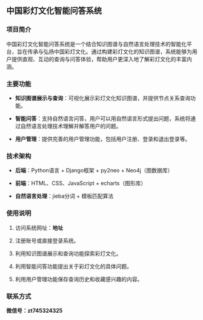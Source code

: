 ## 中国彩灯文化智能问答系统

### 项目简介

中国彩灯文化智能问答系统是一个结合知识图谱与自然语言处理技术的智能化平台，旨在传承与弘扬中国彩灯文化。通过构建彩灯文化的知识图谱，系统能够为用户提供直观、互动的查询与问答体验，帮助用户更深入地了解彩灯文化的丰富内涵。

### 主要功能

- **知识图谱展示与查询**：可视化展示彩灯文化知识图谱，并提供节点关系查询功能。


- **智能问答**：支持自然语言问答，用户可以用自然语言形式提出问题，系统将通过自然语言处理技术理解并解答用户的问题。


- **用户管理**：提供完善的用户管理功能，包括用户注册、登录和退出登录等。


### 技术架构

- **后端**：Python语言 + Django框架 + py2neo + Neo4j（图数据库）


- **前端**：HTML、CSS、JavaScript + echarts（图形库）


- **自然语言处理**：jieba分词 + 模板匹配算法


### 使用说明

1. 访问系统网址：**地址**


2. 注册账号或直接登录系统。


3. 利用知识图谱展示和查询功能探索彩灯文化。


4. 利用智能问答功能提出关于彩灯文化的具体问题。


5. 利用用户管理功能保存查询历史和收藏感兴趣的内容。


### 联系方式

**微信号：zt745324325**